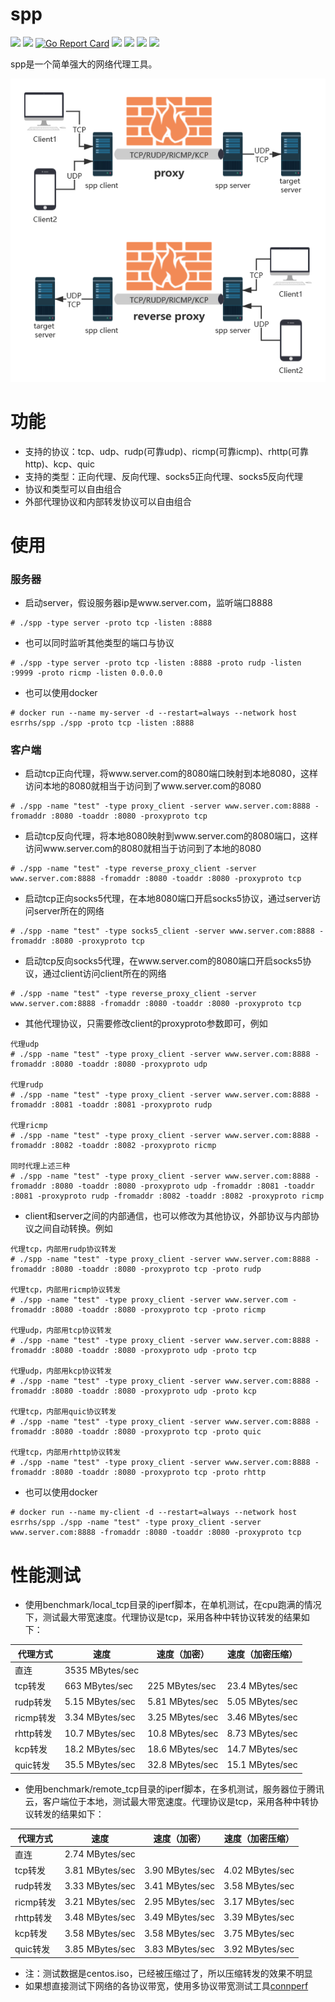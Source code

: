# spp

[<img src="https://img.shields.io/github/license/esrrhs/spp">](https://github.com/esrrhs/spp)
[<img src="https://img.shields.io/github/languages/top/esrrhs/spp">](https://github.com/esrrhs/spp)
[![Go Report Card](https://goreportcard.com/badge/github.com/esrrhs/spp)](https://goreportcard.com/report/github.com/esrrhs/spp)
[<img src="https://img.shields.io/github/v/release/esrrhs/spp">](https://github.com/esrrhs/spp/releases)
[<img src="https://img.shields.io/github/downloads/esrrhs/spp/total">](https://github.com/esrrhs/spp/releases)
[<img src="https://img.shields.io/docker/pulls/esrrhs/spp">](https://hub.docker.com/repository/docker/esrrhs/spp)
[<img src="https://img.shields.io/github/workflow/status/esrrhs/spp/Go">](https://github.com/esrrhs/spp/actions)

spp是一个简单强大的网络代理工具。

![image](show.png)

# 功能
* 支持的协议：tcp、udp、rudp(可靠udp)、ricmp(可靠icmp)、rhttp(可靠http)、kcp、quic
* 支持的类型：正向代理、反向代理、socks5正向代理、socks5反向代理
* 协议和类型可以自由组合
* 外部代理协议和内部转发协议可以自由组合

# 使用
### 服务器
* 启动server，假设服务器ip是www.server.com，监听端口8888
```
# ./spp -type server -proto tcp -listen :8888
```
* 也可以同时监听其他类型的端口与协议
```
# ./spp -type server -proto tcp -listen :8888 -proto rudp -listen :9999 -proto ricmp -listen 0.0.0.0
```
* 也可以使用docker
```
# docker run --name my-server -d --restart=always --network host esrrhs/spp ./spp -proto tcp -listen :8888
```
### 客户端
* 启动tcp正向代理，将www.server.com的8080端口映射到本地8080，这样访问本地的8080就相当于访问到了www.server.com的8080
```
# ./spp -name "test" -type proxy_client -server www.server.com:8888 -fromaddr :8080 -toaddr :8080 -proxyproto tcp
```
* 启动tcp反向代理，将本地8080映射到www.server.com的8080端口，这样访问www.server.com的8080就相当于访问到了本地的8080
```
# ./spp -name "test" -type reverse_proxy_client -server www.server.com:8888 -fromaddr :8080 -toaddr :8080 -proxyproto tcp
```
* 启动tcp正向socks5代理，在本地8080端口开启socks5协议，通过server访问server所在的网络
```
# ./spp -name "test" -type socks5_client -server www.server.com:8888 -fromaddr :8080 -proxyproto tcp
```
* 启动tcp反向socks5代理，在www.server.com的8080端口开启socks5协议，通过client访问client所在的网络
```
# ./spp -name "test" -type reverse_proxy_client -server www.server.com:8888 -fromaddr :8080 -toaddr :8080 -proxyproto tcp
```
* 其他代理协议，只需要修改client的proxyproto参数即可，例如
```
代理udp
# ./spp -name "test" -type proxy_client -server www.server.com:8888 -fromaddr :8080 -toaddr :8080 -proxyproto udp

代理rudp
# ./spp -name "test" -type proxy_client -server www.server.com:8888 -fromaddr :8081 -toaddr :8081 -proxyproto rudp

代理ricmp
# ./spp -name "test" -type proxy_client -server www.server.com:8888 -fromaddr :8082 -toaddr :8082 -proxyproto ricmp

同时代理上述三种
# ./spp -name "test" -type proxy_client -server www.server.com:8888 -fromaddr :8080 -toaddr :8080 -proxyproto udp -fromaddr :8081 -toaddr :8081 -proxyproto rudp -fromaddr :8082 -toaddr :8082 -proxyproto ricmp

```
* client和server之间的内部通信，也可以修改为其他协议，外部协议与内部协议之间自动转换。例如
```
代理tcp，内部用rudp协议转发
# ./spp -name "test" -type proxy_client -server www.server.com:8888 -fromaddr :8080 -toaddr :8080 -proxyproto tcp -proto rudp

代理tcp，内部用ricmp协议转发
# ./spp -name "test" -type proxy_client -server www.server.com -fromaddr :8080 -toaddr :8080 -proxyproto tcp -proto ricmp

代理udp，内部用tcp协议转发
# ./spp -name "test" -type proxy_client -server www.server.com:8888 -fromaddr :8080 -toaddr :8080 -proxyproto udp -proto tcp

代理udp，内部用kcp协议转发
# ./spp -name "test" -type proxy_client -server www.server.com:8888 -fromaddr :8080 -toaddr :8080 -proxyproto udp -proto kcp

代理tcp，内部用quic协议转发
# ./spp -name "test" -type proxy_client -server www.server.com:8888 -fromaddr :8080 -toaddr :8080 -proxyproto tcp -proto quic

代理tcp，内部用rhttp协议转发
# ./spp -name "test" -type proxy_client -server www.server.com:8888 -fromaddr :8080 -toaddr :8080 -proxyproto tcp -proto rhttp
```
* 也可以使用docker
```
# docker run --name my-client -d --restart=always --network host esrrhs/spp ./spp -name "test" -type proxy_client -server www.server.com:8888 -fromaddr :8080 -toaddr :8080 -proxyproto tcp
```

# 性能测试
* 使用benchmark/local_tcp目录的iperf脚本，在单机测试，在cpu跑满的情况下，测试最大带宽速度。代理协议是tcp，采用各种中转协议转发的结果如下：

|     代理方式   | 速度  | 速度（加密）  | 速度（加密压缩）  |
|--------------|----------|----------|----------|
| 直连 | 3535 MBytes/sec | | |
| tcp转发 | 663 MBytes/sec | 225 MBytes/sec | 23.4 MBytes/sec |
| rudp转发 | 5.15 MBytes/sec | 5.81 MBytes/sec | 5.05 MBytes/sec|
| ricmp转发 | 3.34 MBytes/sec | 3.25 MBytes/sec|3.46 MBytes/sec |
| rhttp转发 | 10.7 MBytes/sec | 10.8 MBytes/sec| 8.73 MBytes/sec|
| kcp转发 | 18.2 MBytes/sec | 18.6 MBytes/sec| 14.7 MBytes/sec|
| quic转发 | 35.5 MBytes/sec | 32.8 MBytes/sec|15.1 MBytes/sec |

* 使用benchmark/remote_tcp目录的iperf脚本，在多机测试，服务器位于腾讯云，客户端位于本地，测试最大带宽速度。代理协议是tcp，采用各种中转协议转发的结果如下：

|     代理方式   | 速度  |速度（加密）  | 速度（加密压缩）  |
|--------------|----------|----------|----------|
| 直连 | 2.74 MBytes/sec | | |
| tcp转发 | 3.81 MBytes/sec |3.90 MBytes/sec | 4.02 MBytes/sec|
| rudp转发 | 3.33 MBytes/sec | 3.41 MBytes/sec| 3.58 MBytes/sec|
| ricmp转发 | 3.21 MBytes/sec | 2.95 MBytes/sec| 3.17 MBytes/sec|
| rhttp转发 | 3.48 MBytes/sec |3.49 MBytes/sec |3.39 MBytes/sec |
| kcp转发 | 3.58 MBytes/sec |3.58 MBytes/sec | 3.75 MBytes/sec |
| quic转发 | 3.85 MBytes/sec | 3.83 MBytes/sec | 3.92 MBytes/sec |


* 注：测试数据是centos.iso，已经被压缩过了，所以压缩转发的效果不明显
* 如果想直接测试下网络的各协议带宽，使用多协议带宽测试工具[connperf](https://github.com/esrrhs/connperf)



